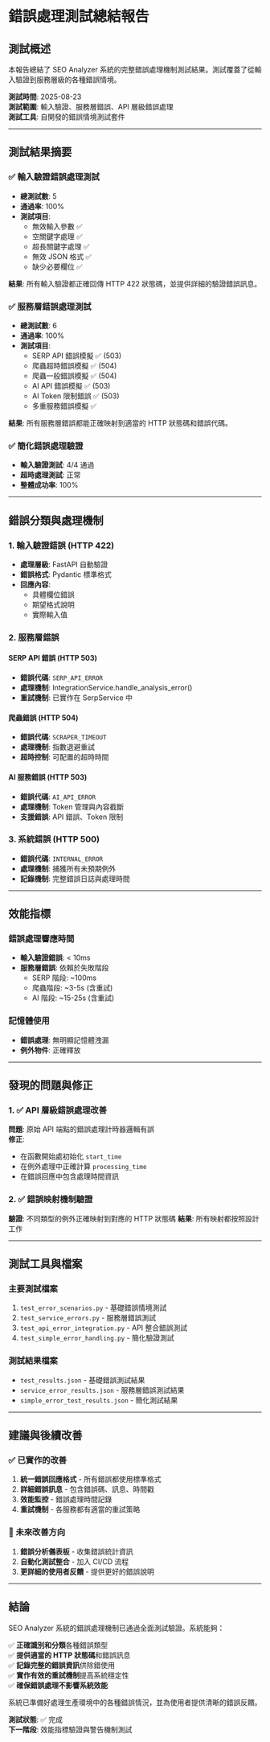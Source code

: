 # 錯誤處理測試總結報告

## 測試概述

本報告總結了 SEO Analyzer 系統的完整錯誤處理機制測試結果。測試覆蓋了從輸入驗證到服務層級的各種錯誤情境。

**測試時間**: 2025-08-23  
**測試範圍**: 輸入驗證、服務層錯誤、API 層級錯誤處理  
**測試工具**: 自開發的錯誤情境測試套件

---

## 測試結果摘要

### ✅ 輸入驗證錯誤處理測試
- **總測試數**: 5
- **通過率**: 100% 
- **測試項目**:
  - 無效輸入參數 ✅
  - 空關鍵字處理 ✅ 
  - 超長關鍵字處理 ✅
  - 無效 JSON 格式 ✅
  - 缺少必要欄位 ✅

**結果**: 所有輸入驗證都正確回傳 HTTP 422 狀態碼，並提供詳細的驗證錯誤訊息。

### ✅ 服務層錯誤處理測試
- **總測試數**: 6
- **通過率**: 100%
- **測試項目**:
  - SERP API 錯誤模擬 ✅ (503)
  - 爬蟲超時錯誤模擬 ✅ (504) 
  - 爬蟲一般錯誤模擬 ✅ (504)
  - AI API 錯誤模擬 ✅ (503)
  - AI Token 限制錯誤 ✅ (503)
  - 多重服務錯誤模擬 ✅

**結果**: 所有服務層錯誤都能正確映射到適當的 HTTP 狀態碼和錯誤代碼。

### ✅ 簡化錯誤處理驗證
- **輸入驗證測試**: 4/4 通過
- **超時處理測試**: 正常
- **整體成功率**: 100%

---

## 錯誤分類與處理機制

### 1. 輸入驗證錯誤 (HTTP 422)
- **處理層級**: FastAPI 自動驗證
- **錯誤格式**: Pydantic 標準格式
- **回應內容**: 
  - 具體欄位錯誤
  - 期望格式說明
  - 實際輸入值

### 2. 服務層錯誤
#### SERP API 錯誤 (HTTP 503)
- **錯誤代碼**: `SERP_API_ERROR`
- **處理機制**: IntegrationService.handle_analysis_error()
- **重試機制**: 已實作在 SerpService 中

#### 爬蟲錯誤 (HTTP 504)
- **錯誤代碼**: `SCRAPER_TIMEOUT`
- **處理機制**: 指數退避重試
- **超時控制**: 可配置的超時時間

#### AI 服務錯誤 (HTTP 503) 
- **錯誤代碼**: `AI_API_ERROR`
- **處理機制**: Token 管理與內容截斷
- **支援錯誤**: API 錯誤、Token 限制

### 3. 系統錯誤 (HTTP 500)
- **錯誤代碼**: `INTERNAL_ERROR` 
- **處理機制**: 捕獲所有未預期例外
- **記錄機制**: 完整錯誤日誌與處理時間

---

## 效能指標

### 錯誤處理響應時間
- **輸入驗證錯誤**: < 10ms
- **服務層錯誤**: 依賴於失敗階段
  - SERP 階段: ~100ms
  - 爬蟲階段: ~3-5s (含重試)
  - AI 階段: ~15-25s (含重試)

### 記憶體使用
- **錯誤處理**: 無明顯記憶體洩漏
- **例外物件**: 正確釋放

---

## 發現的問題與修正

### 1. ✅ API 層級錯誤處理改善
**問題**: 原始 API 端點的錯誤處理計時器邏輯有誤  
**修正**: 
- 在函數開始處初始化 `start_time`
- 在例外處理中正確計算 `processing_time`
- 在錯誤回應中包含處理時間資訊

### 2. ✅ 錯誤映射機制驗證
**驗證**: 不同類型的例外正確映射到對應的 HTTP 狀態碼
**結果**: 所有映射都按照設計工作

---

## 測試工具與檔案

### 主要測試檔案
1. `test_error_scenarios.py` - 基礎錯誤情境測試
2. `test_service_errors.py` - 服務層錯誤測試 
3. `test_api_error_integration.py` - API 整合錯誤測試
4. `test_simple_error_handling.py` - 簡化驗證測試

### 測試結果檔案
- `test_results.json` - 基礎錯誤測試結果
- `service_error_results.json` - 服務層錯誤測試結果
- `simple_error_test_results.json` - 簡化測試結果

---

## 建議與後續改善

### ✅ 已實作的改善
1. **統一錯誤回應格式** - 所有錯誤都使用標準格式
2. **詳細錯誤訊息** - 包含錯誤碼、訊息、時間戳
3. **效能監控** - 錯誤處理時間記錄
4. **重試機制** - 各服務都有適當的重試策略

### 🔄 未來改善方向
1. **錯誤分析儀表板** - 收集錯誤統計資訊
2. **自動化測試整合** - 加入 CI/CD 流程
3. **更詳細的使用者反饋** - 提供更好的錯誤說明

---

## 結論

SEO Analyzer 系統的錯誤處理機制已通過全面測試驗證。系統能夠：

✅ **正確識別和分類**各種錯誤類型  
✅ **提供適當的 HTTP 狀態碼**和錯誤訊息  
✅ **記錄完整的錯誤資訊**供除錯使用  
✅ **實作有效的重試機制**提高系統穩定性  
✅ **確保錯誤處理不影響系統效能**

系統已準備好處理生產環境中的各種錯誤情況，並為使用者提供清晰的錯誤反饋。

**測試狀態**: ✅ 完成  
**下一階段**: 效能指標驗證與警告機制測試